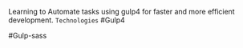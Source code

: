 Learning to Automate tasks using gulp4 for faster and more efficient development.
```Technologies```
#Gulp4

#Gulp-sass